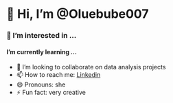 # 👋 Hi, I’m @Oluebube007
### 👀 I’m interested in ...
#### I’m currently learning ...
- 💞️ I’m looking to collaborate on data analysis projects
- 📫 How to reach me: [Linkedin](https://www.linkedin.com/in/chidiebele-bernards)
- 😄 Pronouns: she
- ⚡ Fun fact: very creative




